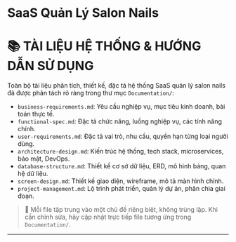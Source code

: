 # SaaS Quản Lý Salon Nails

# 📚 TÀI LIỆU HỆ THỐNG & HƯỚNG DẪN SỬ DỤNG

Toàn bộ tài liệu phân tích, thiết kế, đặc tả hệ thống SaaS quản lý salon nails đã được phân tách rõ ràng trong thư mục `Documentation/`:

- `business-requirements.md`: Yêu cầu nghiệp vụ, mục tiêu kinh doanh, bài toán thực tế.
- `functional-spec.md`: Đặc tả chức năng, luồng nghiệp vụ, các tính năng chính.
- `user-requirements.md`: Đặc tả vai trò, nhu cầu, quyền hạn từng loại người dùng.
- `architecture-design.md`: Kiến trúc hệ thống, tech stack, microservices, bảo mật, DevOps.
- `database-structure.md`: Thiết kế cơ sở dữ liệu, ERD, mô hình bảng, quan hệ dữ liệu.
- `screen-design.md`: Thiết kế giao diện, wireframe, mô tả màn hình chính.
- `project-management.md`: Lộ trình phát triển, quản lý dự án, phân chia giai đoạn.

> 📄 Mỗi file tập trung vào một chủ đề riêng biệt, không trùng lặp. Khi cần chỉnh sửa, hãy cập nhật trực tiếp file tương ứng trong `Documentation/`.

---

